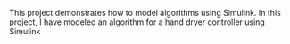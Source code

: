 This project demonstrates how to model algorithms using Simulink. In this project, I have modeled an algorithm for a hand dryer controller using Simulink

